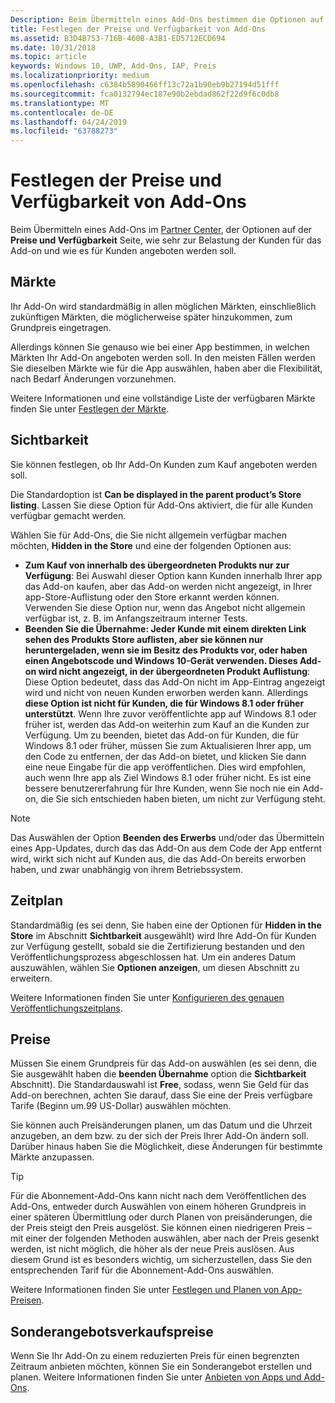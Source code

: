 ```yaml
---
Description: Beim Übermitteln eines Add-Ons bestimmen die Optionen auf der Seite „Preise und Verfügbarkeit“, zu welchem Preis und wie das Add-On Kunden angeboten werden soll.
title: Festlegen der Preise und Verfügbarkeit von Add-Ons
ms.assetid: B3D4B753-716B-460B-A3B1-ED5712ECD694
ms.date: 10/31/2018
ms.topic: article
keywords: Windows 10, UWP, Add-Ons, IAP, Preis
ms.localizationpriority: medium
ms.openlocfilehash: c6384b5890466ff13c72a1b90eb9b27194d51fff
ms.sourcegitcommit: fca0132794ec187e90b2ebdad862f22d9f6c0db8
ms.translationtype: MT
ms.contentlocale: de-DE
ms.lasthandoff: 04/24/2019
ms.locfileid: "63788273"
---
```

# <a name="set-add-on-pricing-and-availability"></a>Festlegen der Preise und Verfügbarkeit von Add-Ons

Beim Übermitteln eines Add-Ons im [Partner Center](https://partner.microsoft.com/dashboard), der Optionen auf der **Preise und Verfügbarkeit** Seite, wie sehr zur Belastung der Kunden für das Add-on und wie es für Kunden angeboten werden soll.

## <a name="markets"></a>Märkte

Ihr Add-On wird standardmäßig in allen möglichen Märkten, einschließlich zukünftigen Märkten, die möglicherweise später hinzukommen, zum Grundpreis eingetragen.

Allerdings können Sie genauso wie bei einer App bestimmen, in welchen Märkten Ihr Add-On angeboten werden soll. In den meisten Fällen werden Sie dieselben Märkte wie für die App auswählen, haben aber die Flexibilität, nach Bedarf Änderungen vorzunehmen. 

Weitere Informationen und eine vollständige Liste der verfügbaren Märkte finden Sie unter [Festlegen der Märkte](define-pricing-and-market-selection.md).

## <a name="visibility"></a>Sichtbarkeit

Sie können festlegen, ob Ihr Add-On Kunden zum Kauf angeboten werden soll. 

Die Standardoption ist **Can be displayed in the parent product’s Store listing**. Lassen Sie diese Option für Add-Ons aktiviert, die für alle Kunden verfügbar gemacht werden. 

Wählen Sie für Add-Ons, die Sie nicht allgemein verfügbar machen möchten, **Hidden in the Store** und eine der folgenden Optionen aus:

-   **Zum Kauf von innerhalb des übergeordneten Produkts nur zur Verfügung**: Bei Auswahl dieser Option kann Kunden innerhalb Ihrer app das Add-on kaufen, aber das Add-on werden nicht angezeigt, in Ihrer app-Store-Auflistung oder den Store erkannt werden können. Verwenden Sie diese Option nur, wenn das Angebot nicht allgemein verfügbar ist, z. B. im Anfangszeitraum interner Tests.
-   **Beenden Sie die Übernahme: Jeder Kunde mit einem direkten Link sehen des Produkts Store auflisten, aber sie können nur heruntergeladen, wenn sie im Besitz des Produkts vor, oder haben einen Angebotscode und Windows 10-Gerät verwenden. Dieses Add-on wird nicht angezeigt, in der übergeordneten Produkt Auflistung**: Diese Option bedeutet, dass das Add-On nicht im App-Eintrag angezeigt wird und nicht von neuen Kunden erworben werden kann. Allerdings **diese Option ist nicht für Kunden, die für Windows 8.1 oder früher unterstützt**. Wenn Ihre zuvor veröffentlichte app auf Windows 8.1 oder früher ist, werden das Add-on weiterhin zum Kauf an die Kunden zur Verfügung. Um zu beenden, bietet das Add-on für Kunden, die für Windows 8.1 oder früher, müssen Sie zum Aktualisieren Ihrer app, um den Code zu entfernen, der das Add-on bietet, und klicken Sie dann eine neue Eingabe für die app veröffentlichen. Dies wird empfohlen, auch wenn Ihre app als Ziel Windows 8.1 oder früher nicht. Es ist eine bessere benutzererfahrung für Ihre Kunden, wenn Sie noch nie ein Add-on, die Sie sich entschieden haben bieten, um nicht zur Verfügung steht.
    
 > [!NOTE] 
 > Das Auswählen der Option **Beenden des Erwerbs** und/oder das Übermitteln eines App-Updates, durch das das Add-On aus dem Code der App entfernt wird, wirkt sich nicht auf Kunden aus, die das Add-On bereits erworben haben, und zwar unabhängig von ihrem Betriebssystem.


## <a name="schedule"></a>Zeitplan

Standardmäßig (es sei denn, Sie haben eine der Optionen für **Hidden in the Store** im Abschnitt **Sichtbarkeit** ausgewählt) wird Ihre Add-On für Kunden zur Verfügung gestellt, sobald sie die Zertifizierung bestanden und den Veröffentlichungsprozess abgeschlossen hat. Um ein anderes Datum auszuwählen, wählen Sie **Optionen anzeigen**, um diesen Abschnitt zu erweitern. 

Weitere Informationen finden Sie unter [Konfigurieren des genauen Veröffentlichungszeitplans](configure-precise-release-scheduling.md).


## <a name="pricing"></a>Preise

Müssen Sie einem Grundpreis für das Add-on auswählen (es sei denn, die Sie ausgewählt haben die **beenden Übernahme** option die **Sichtbarkeit** Abschnitt). Die Standardauswahl ist **Free**, sodass, wenn Sie Geld für das Add-on berechnen, achten Sie darauf, dass Sie eine der Preis verfügbare Tarife (Beginn um.99 US-Dollar) auswählen möchten.

Sie können auch Preisänderungen planen, um das Datum und die Uhrzeit anzugeben, an dem bzw. zu der sich der Preis Ihrer Add-On ändern soll. Darüber hinaus haben Sie die Möglichkeit, diese Änderungen für bestimmte Märkte anzupassen. 

> [!TIP]
> Für die Abonnement-Add-Ons kann nicht nach dem Veröffentlichen des Add-Ons, entweder durch Auswählen von einem höheren Grundpreis in einer späteren Übermittlung oder durch Planen von preisänderungen, die der Preis steigt den Preis ausgelöst. Sie können einen niedrigeren Preis – mit einer der folgenden Methoden auswählen, aber nach der Preis gesenkt werden, ist nicht möglich, die höher als der neue Preis auslösen. Aus diesem Grund ist es besonders wichtig, um sicherzustellen, dass Sie den entsprechenden Tarif für die Abonnement-Add-Ons auswählen. 

Weitere Informationen finden Sie unter [Festlegen und Planen von App-Preisen](set-and-schedule-app-pricing.md).


## <a name="sale-pricing"></a>Sonderangebotsverkaufspreise

Wenn Sie Ihr Add-On zu einem reduzierten Preis für einen begrenzten Zeitraum anbieten möchten, können Sie ein Sonderangebot erstellen und planen. Weitere Informationen finden Sie unter [Anbieten von Apps und Add-Ons](put-apps-and-add-ons-on-sale.md).



